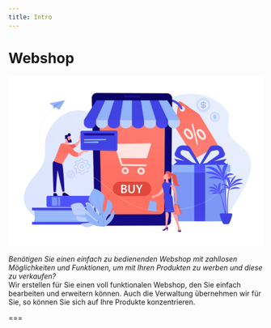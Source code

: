 ```yaml
---
title: Intro
---
```


# Webshop

![Webshop Illustration](../../_carousel/webshop.svg?resize=750)

_Benötigen Sie einen einfach zu bedienenden Webshop mit zahllosen Möglichkeiten und Funktionen, um mit Ihren Produkten zu werben und diese zu verkaufen?_  
Wir erstellen für Sie einen voll funktionalen Webshop, den Sie einfach bearbeiten und erweitern können. Auch die Verwaltung übernehmen wir für Sie, so können Sie sich auf Ihre Produkte konzentrieren.

===
